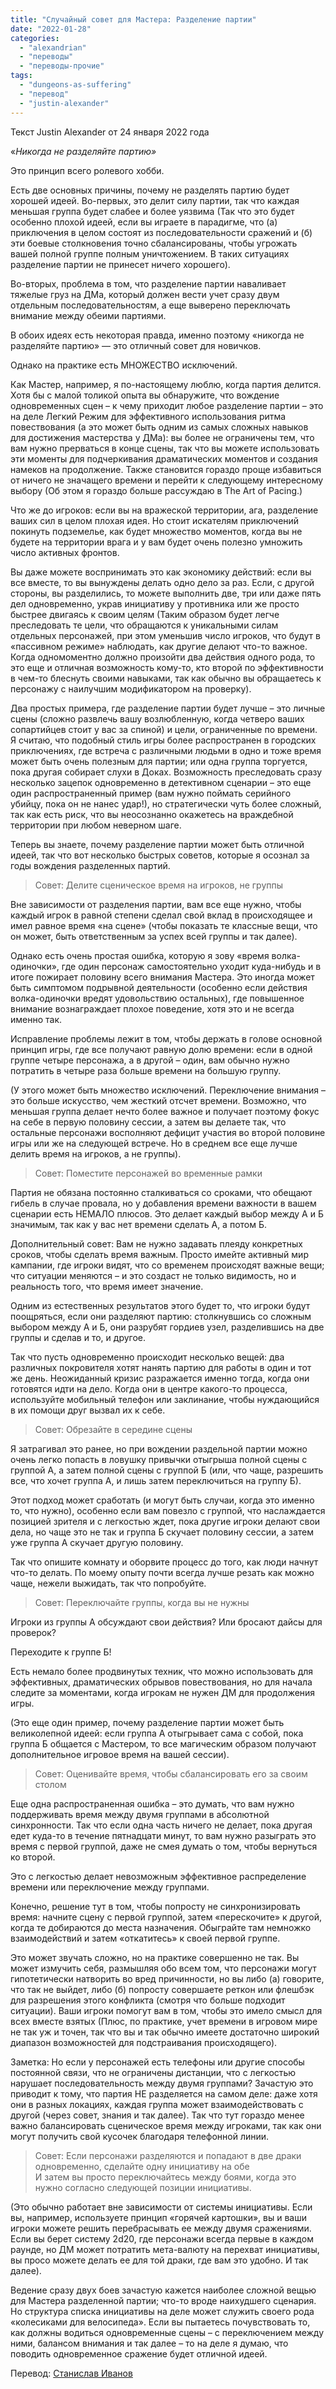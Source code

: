 ```yaml
---
title: "Случайный совет для Мастера: Разделение партии"
date: "2022-01-28"
categories: 
  - "alexandrian"
  - "переводы"
  - "переводы-прочие"
tags: 
  - "dungeons-as-suffering"
  - "перевод"
  - "justin-alexander"
---
```


  
Текст Justin Alexander от 24 января 2022 года

«_Никогда не разделяйте партию»_

Это принцип всего ролевого хобби.

Есть две основных причины, почему не разделять партию будет хорошей идеей. Во-первых, это делит силу партии, так что каждая меньшая группа будет слабее и более уязвима (Так что это будет особенно плохой идеей, если вы играете в парадигме, что (а) приключения в целом состоят из последовательности сражений и (б) эти боевые столкновения точно сбалансированы, чтобы угрожать вашей полной группе полным уничтожением. В таких ситуациях разделение партии не принесет ничего хорошего).

Во-вторых, проблема в том, что разделение партии наваливает тяжелые груз на ДМа, который должен вести учет сразу двум отдельным последовательностям, а еще выверено переключать внимание между обеими партиями.

В обоих идеях есть некоторая правда, именно поэтому «никогда не разделяйте партию» — это отличный совет для новичков.

Однако на практике есть МНОЖЕСТВО исключений.

Как Мастер, например, я по-настоящему люблю, когда партия делится. Хотя бы с малой толикой опыта вы обнаружите, что вождение одновременных сцен – к чему приходит любое разделение партии – это на деле Легкий Режим для эффективного использования ритма повествования (а это может быть одним из самых сложных навыков для достижения мастерства у ДМа): вы более не ограничены тем, что вам нужно прерваться в конце сцены, так что вы можете использовать эти моменты для подчеркивания драматических моментов и создания намеков на продолжение. Также становится гораздо проще избавиться от ничего не значащего времени и перейти к следующему интересному выбору (Об этом я гораздо больше рассуждаю в The Art of Pacing.)

Что же до игроков: если вы на вражеской территории, ага, разделение ваших сил в целом плохая идея. Но стоит искателям приключений покинуть подземелье, как будет множество моментов, когда вы не будете на территории врага и у вам будет очень полезно умножить число активных фронтов.

Вы даже можете воспринимать это как экономику действий: если вы все вместе, то вы вынуждены делать одно дело за раз. Если, с другой стороны, вы разделились, то можете выполнить две, три или даже пять дел одновременно, украв инициативу у противника или же просто быстрее двигаясь к своим целям (Таким образом будет легче преследовать те цели, что обращаются к уникальными силам отдельных персонажей, при этом уменьшив число игроков, что будут в «пассивном режиме» наблюдать, как другие делают что-то важное. Когда одномоментно должно произойти два действия одного рода, то это еще и отличная возможность кому-то, кто второй по эффективности в чем-то блеснуть своими навыками, так как обычно вы обращаетесь к персонажу с наилучшим модификатором на проверку).

Два простых примера, где разделение партии будет лучше – это личные сцены (сложно развлечь вашу возлюбленную, когда четверо ваших сопартийцев стоит у вас за спиной) и цели, ограниченные по времени. Я считаю, что подобный стиль игры более распространен в городских приключениях, где встреча с различными людьми в одно и тоже время может быть очень полезным для партии; или одна группа торгуется, пока другая собирает слухи в Доках. Возможность преследовать сразу несколько зацепок одновременно в детективном сценарии – это еще один распространенный пример (вам нужно поймать серийного убийцу, пока он не нанес удар!), но стратегически чуть более сложный, так как есть риск, что вы неосознанно окажетесь на враждебной территории при любом неверном шаге.

Теперь вы знаете, почему разделение партии может быть отличной идеей, так что вот несколько быстрых советов, которые я осознал за годы вождения разделенных партий.

> Совет: Делите сценическое время на игроков, не группы

Вне зависимости от разделения партии, вам все еще нужно, чтобы каждый игрок в равной степени сделал свой вклад в происходящее и имел равное время «на сцене» (чтобы показать те классные вещи, что он может, быть ответственным за успех всей группы и так далее).

Однако есть очень простая ошибка, которую я зову «время волка-одиночки», где один персонаж самостоятельно уходит куда-нибудь и в итоге пожирает половину всего внимания Мастера. Это иногда может быть симптомом подрывной деятельности (особенно если действия волка-одиночки вредят удовольствию остальных), где повышенное внимание вознаграждает плохое поведение, хотя это и не всегда именно так.

Исправление проблемы лежит в том, чтобы держать в голове основной принцип игры, где все получают равную долю времени: если в одной группе четыре персонажа, а в другой – один, вам обычно нужно потратить в четыре раза больше времени на большую группу.

(У этого может быть множество исключений. Переключение внимания – это больше искусство, чем жесткий отсчет времени. Возможно, что меньшая группа делает нечто более важное и получает поэтому фокус на себе в первую половину сессии, а затем вы делаете так, что остальные персонажи восполняют дефицит участия во второй половине игры или же на следующей встрече. Но в среднем все еще лучше делить время на игроков, а не группы).

> Совет: Поместите персонажей во временные рамки

Партия не обязана постоянно сталкиваться со сроками, что обещают гибель в случае провала, но у добавления времени важности в вашем сценарии есть НЕМАЛО плюсов. Это делает каждый выбор между А и Б значимым, так как у вас нет времени сделать А, а потом Б.

Дополнительный совет: Вам не нужно задавать плеяду конкретных сроков, чтобы сделать время важным. Просто имейте активный мир кампании, где игроки видят, что со временем происходят важные вещи; что ситуации меняются – и это создаст не только видимость, но и реальность того, что время имеет значение.

Одним из естественных результатов этого будет то, что игроки будут поощряться, если они разделяют партию: столкнувшись со сложным выбором между А и Б, они разрубят гордиев узел, разделившись на две группы и сделав и то, и другое.

Так что пусть одновременно происходит несколько вещей: два различных покровителя хотят нанять партию для работы в один и тот же день. Неожиданный кризис разражается именно тогда, когда они готовятся идти на дело. Когда они в центре какого-то процесса, используйте мобильный телефон или заклинание, чтобы нуждающийся в их помощи друг вызвал их к себе.

> Совет: Обрезайте в середине сцены

Я затрагивал это ранее, но при вождении раздельной партии можно очень легко попасть в ловушку привычки отыгрыша полной сцены с группой А, а затем полной сцены с группой Б (или, что чаще, разрешить все, что хочет группа А, и лишь затем переключиться на группу Б).

Этот подход может сработать (и могут быть случаи, когда это именно то, что нужно), особенно если вам повезло с группой, что наслаждается позицией зрителя и с легкостью ждет, пока другие игроки делают свои дела, но чаще это не так и группа Б скучает половину сессии, а затем уже группа А скучает другую половину.

Так что опишите комнату и оборвите процесс до того, как люди начнут что-то делать. По моему опыту почти всегда лучше резать как можно чаще, нежели выжидать, так что попробуйте.

> Совет: Переключайте группы, когда вы не нужны

Игроки из группы А обсуждают свои действия? Или бросают дайсы для проверок?

Переходите к группе Б!

Есть немало более продвинутых техник, что можно использовать для эффективных, драматических обрывов повествования, но для начала следите за моментами, когда игрокам не нужен ДМ для продолжения игры.

(Это еще один пример, почему разделение партии может быть великолепной идеей: если группа А отыгрывает сама с собой, пока группа Б общается с Мастером, то все магическим образом получают дополнительное игровое время на вашей сессии).

> Совет: Оценивайте время, чтобы сбалансировать его за своим столом

Еще одна распространенная ошибка – это думать, что вам нужно поддерживать время между двумя группами в абсолютной синхронности. Так что если одна часть ничего не делает, пока другая едет куда-то в течение пятнадцати минут, то вам нужно разыграть это время с первой группой, даже не смея думать о том, чтобы вернуться ко второй.

Это с легкостью делает невозможным эффективное распределение времени или переключение между группами.

Конечно, решение тут в том, чтобы попросту не синхронизировать время: начните сцену с первой группой, затем «перескочите» к другой, когда те добираются до места назначения. Обыграйте там немножко взаимодействий и затем «откатитесь» к своей первой группе.

Это может звучать сложно, но на практике совершенно не так. Вы может измучить себя, размышляя обо всем том, что персонажи могут гипотетически натворить во вред причинности, но вы либо (а) говорите, что так не выйдет, либо (б) попросту совершаете реткон или флешбэк для разрешения этого конфликта (смотря что больше подходит ситуации). Ваши игроки помогут вам в том, чтобы это имело смысл для всех вместе взятых (Плюс, по практике, учет времени в игровом мире не так уж и точен, так что вы и так обычно имеете достаточно широкий диапазон возможностей для подстраивания происходящего).

Заметка: Но если у персонажей есть телефоны или другие способы постоянной связи, что не ограничены дистанции, что с легкостью нарушает последовательность между двумя группами? Зачастую это приводит к тому, что партия НЕ разделяется на самом деле: даже хотя они в разных локациях, каждая группа может взаимодействовать с другой (через совет, знания и так далее). Так что тут гораздо менее важно балансировать сценическое время между игроками, так как они могут получить свой кусочек благодаря телефонной линии.

> Совет: Если персонажи разделяются и попадают в две драки одновременно, сделайте одну инициативу на обе  
> И затем вы просто переключайтесь между боями, когда это нужно согласно следующей позиции инициативы.

(Это обычно работает вне зависимости от системы инициативы. Если вы, например, используете принцип «горячей картошки», вы и ваши игроки можете решить перебрасывать ее между двумя сражениями. Если вы берет систему 2d20, где персонажи всегда первые в каждом раунде, но ДМ может потратить мета-валюту на перехват инициативы, вы просо можете делать ее для той драки, где вам это удобно. И так далее).

Ведение сразу двух боев зачастую кажется наиболее сложной вещью для Мастера разделенной партии; что-то вроде наихудшего сценария. Но структура списка инициативы на деле может служить своего рода «колесиками для велосипеда». Если вы пытаетесь почувствовать то, как должны водиться одновременные сцены – с переключением между ними, балансом внимания и так далее – то на деле я думаю, что поводить одновременное сражение будет отличной идеей.

Перевод: [Станислав Иванов](https://vk.com/@dungeonsandsuffering-sluchainyi-sovet-dlya-mastera-razdelenie-partii)
